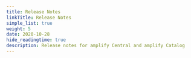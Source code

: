 ```yaml
---
title: Release Notes
linkTitle: Release Notes
simple_list: true
weight: 5
date: 2020-10-28
hide_readingtime: true
description: Release notes for amplify Central and amplify Catalog
---
```

